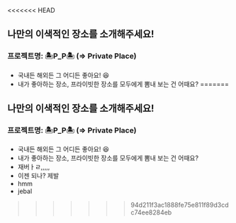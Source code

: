 <<<<<<< HEAD
## 나만의 이색적인 장소를 소개해주세요! 

 ### 프로젝트명: 🏝P_P🏝 (=> Private Place)

- 국내든 해외든 그 어디든 좋아요! 😆
- 내가 좋아하는 장소, 프라이빗한 장소를 모두에게 뽐내 보는 건 어때요?
=======
## 나만의 이색적인 장소를 소개해주세요!

### 프로젝트명: 🏝P_P🏝 (=> Private Place)

- 국내든 해외든 그 어디든 좋아요! 😆
- 내가 좋아하는 장소, 프라이빗한 장소를 모두에게 뽐내 보는 건 어때요?
- 재버ㅏㄹ,,,,,
- 이젠 되나? 제발
- hmm
- jebal
>>>>>>> 94d211f3ac1888fe75e811f89d3cdc74ee8284eb
